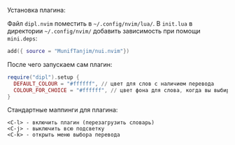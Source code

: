 Установка плагина:

Файл ```dipl.nvim``` поместить в ```~/.config/nvim/lua/```.
В ```init.lua``` в директории ```~/.config/nvim/``` добавить зависимость при помощи ```mini.deps```:

```lua
add({ source = "MunifTanjim/nui.nvim"})
```
После чего запускаем сам плагин:

```lua
require("dipl").setup {
  DEFAULT_COLOUR = "#ffffff", // цвет для слов с наличием перевода
  COLOUR_FOR_CHOICE = "#ffffff", // цвет фона для слова, когда вы выбираете перевод  
}
```

Стандартные маппинги для плагина:

```
<C-l> - включить плагин (перезагрузить словарь)
<C-j> - выключить всю подсветку 
<C-k> - открыть меню выбора перевода
```

